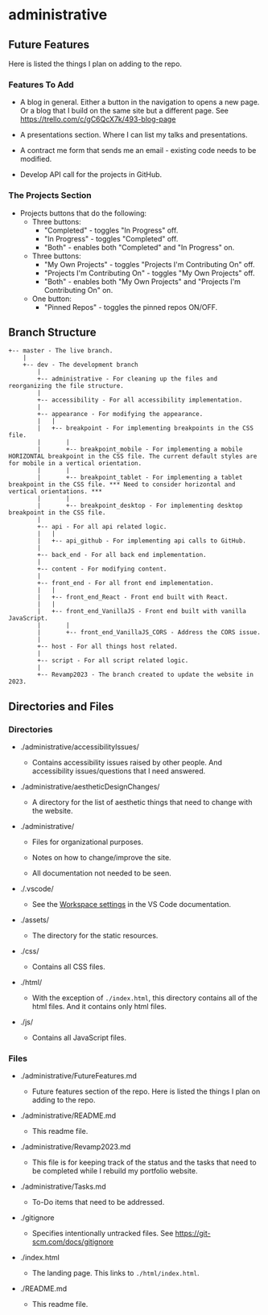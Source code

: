 # administrative

## Future Features

Here is listed the things I plan on adding to the repo.

### Features To Add

- A blog in general. Either a button in the navigation to opens a new page. Or a blog that I build on the same site but a different page. See https://trello.com/c/gC6QcX7k/493-blog-page

- A presentations section. Where I can list my talks and presentations.

- A contract me form that sends me an email - existing code needs to be modified.

- Develop API call for the projects in GitHub.

### The Projects Section

- Projects buttons that do the following:
  - Three buttons:
    - "Completed" - toggles "In Progress" off.
    - "In Progress" - toggles "Completed" off.
    - "Both" - enables both "Completed" and "In Progress" on.
  - Three buttons:
    - "My Own Projects" - toggles "Projects I'm Contributing On" off.
    - "Projects I'm Contributing On" - toggles "My Own Projects" off.
    - "Both" - enables both "My Own Projects" and "Projects I'm Contributing On" on.
  - One button:
    - "Pinned Repos" - toggles the pinned repos ON/OFF.

## Branch Structure

```
+-- master - The live branch.
	|
	+-- dev - The development branch
		|
		+-- administrative - For cleaning up the files and reorganizing the file structure.
		|
		+-- accessibility - For all accessibility implementation.
		|
		+-- appearance - For modifying the appearance.
		|	|
		|	+-- breakpoint - For implementing breakpoints in the CSS file.
		|		|
		|		+-- breakpoint_mobile - For implementing a mobile HORIZONTAL breakpoint in the CSS file. The current default styles are for mobile in a vertical orientation.
		|		|
		|		+-- breakpoint_tablet - For implementing a tablet breakpoint in the CSS file. *** Need to consider horizontal and vertical orientations. ***
		|		|
		|		+-- breakpoint_desktop - For implementing desktop breakpoint in the CSS file.
		|
		+-- api - For all api related logic.
		|	|
		|	+-- api_github - For implementing api calls to GitHub.
		|
		+-- back_end - For all back end implementation.
		|
		+-- content - For modifying content.
		|
		+-- front_end - For all front end implementation.
		|	|
		|	+-- front_end_React - Front end built with React.
		|	|
		|	+-- front_end_VanillaJS - Front end built with vanilla JavaScript.
		|		|
		|		+-- front_end_VanillaJS_CORS - Address the CORS issue.
		|
		+-- host - For all things host related.
		|
		+-- script - For all script related logic.
		|
		+-- Revamp2023 - The branch created to update the website in 2023.
```

## Directories and Files

### Directories

- ./administrative/accessibilityIssues/

  - Contains accessibility issues raised by other people. And accessibility issues/questions that I need answered.

- ./administrative/aestheticDesignChanges/

  - A directory for the list of aesthetic things that need to change with the website.

- ./administrative/

  - Files for organizational purposes.

  - Notes on how to change/improve the site.

  - All documentation not needed to be seen.

- ./.vscode/

  - See the [Workspace settings](https://code.visualstudio.com/docs/getstarted/settings#:~:text=Note%3A%20A%20VS%20Code%20%22workspace,feature%20called%20Multi%2Droot%20workspaces) in the VS Code documentation.

- ./assets/

  - The directory for the static resources.

- ./css/

  - Contains all CSS files.

- ./html/

  - With the exception of `./index.html`, this directory contains all of the html files. And it contains only html files.

- ./js/

  - Contains all JavaScript files.

### Files

- ./administrative/FutureFeatures.md

  - Future features section of the repo. Here is listed the things I plan on adding to the repo.

- ./administrative/README.md

  - This readme file.

- ./administrative/Revamp2023.md

  - This file is for keeping track of the status and the tasks that need to be completed while I rebuild my portfolio website.

- ./administrative/Tasks.md

  - To-Do items that need to be addressed.

- ./gitignore

  - Specifies intentionally untracked files. See https://git-scm.com/docs/gitignore

- ./index.html

  - The landing page. This links to `./html/index.html`.

- ./README.md

  - This readme file.
